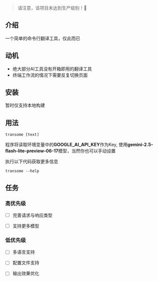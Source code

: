 > 请注意，该项目未达到生产级别！🚧

## 介绍

一个简单的命令行翻译工具，仅此而已

## 动机

- 绝大部分AI工具没有开箱即用的翻译工具
- 终端工作流的情况下需要反复切换页面

## 安装

暂时仅支持本地构建

## 用法

```Shell
transome [text]
```

程序将读取环境变量中的**GOOGLE_AI_API_KEY**作为Key, 使用**gemini-2.5-flash-lite-preview-06-17**模型，当然你也可以手动设置

执行以下代码获取更多信息

```
transome --help
```

## 任务

### 高优先级

- [ ] 完善请求与响应类型

- [ ] 支持更多模型

### 低优先级

- [ ] 多语言支持

- [ ] 配置文件支持

- [ ] 输出效果优化

